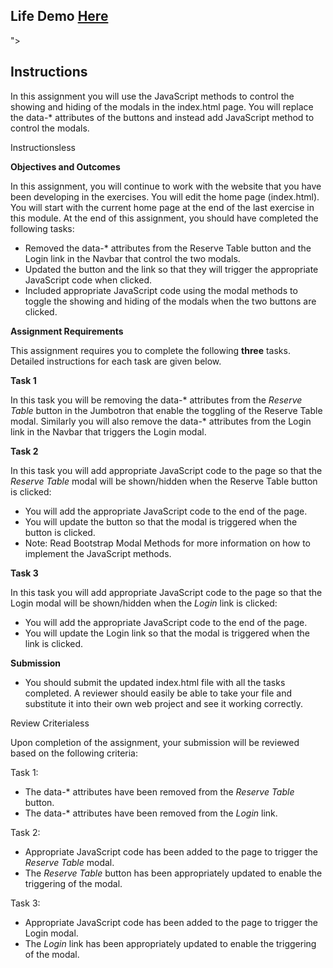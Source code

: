 <h2>Life Demo <a href="<h2>Life Demo  <a><link rel="stylesheet" href="https://s3.amazonaws.com/coursera-uploads/peer-review/ycQnChn3EeWDtQoum3sFeQ/b82eb7fb2ff9259a189c872722d2bdc7/index.html"/>Here</a> </h2>"></a> </h2>
<div class="c-peer-review-assignment c-peer-card card-rich-interaction"><h2 class="headline-2-text">Instructions</h2><div class="c-peer-review-assignment-intro bt3-row"><div class="bt3-col-md-12"><div data-js="introduction"><div class="rc-CML styled" data-reactid=".2"><div data-reactid=".2.0"><p>In this assignment you will use the JavaScript methods to control the showing and hiding of the modals in the index.html page. You will replace the data-* attributes of the buttons and instead add JavaScript method to control the modals.</p></div></div></div></div></div><div data-js="instruction-sections" class="c-peer-review-assignment-sections"><div><div class="c-peer-review-assignment-section bt3-row"><div class="bt3-col-md-12"><div data-js="title-container" class="c-peer-review-assignment-section-title-container active"><span class="body-2-text">Instructions</span><span data-js="section-toggle" class="c-peer-review-assignment-section-title-toggle body-2-text"><span data-js="section-content-show-more" style="display: none;">more&nbsp;<em class="c-peer-review-assignment-section-title-toggle-arrow cif-chevron-down"></em></span><span data-js="section-content-show-less" style="display: inline;">less&nbsp;<em class="c-peer-review-assignment-section-title-toggle-arrow cif-chevron-up"></em></span></span></div><div class="open"><div data-js="section-content-container" class="c-peer-review-assignment-section-content"><div data-js="section-content"><div class="rc-CML styled" data-reactid=".3"><div data-reactid=".3.0"><p><strong>Objectives and Outcomes</strong></p><p>In this assignment, you will continue to work with the website that you have been developing in the exercises. You will edit the home page (index.html). You will start with the current home page at the end of the last exercise in this module. At the end of this assignment, you should have completed the following tasks:</p><ul><li>Removed the data-* attributes from the Reserve Table button and the Login link in the Navbar that control the two modals.</li><li>Updated the button and the link so that they will trigger the appropriate JavaScript code when clicked.</li><li>Included appropriate JavaScript code using the modal methods to toggle the showing and hiding of the modals when the two buttons are clicked.</li></ul><p><strong>Assignment Requirements</strong></p><p>This assignment requires you to complete the following <strong>three</strong> tasks. Detailed instructions for each task are given below.</p><p><strong>Task 1</strong></p><p>In this task you will be removing the data-* attributes from the <em>Reserve Table </em>button in the Jumbotron that enable the toggling of the Reserve Table modal. Similarly you will also remove the data-* attributes from the Login link in the Navbar that triggers the Login modal.</p><p><strong>Task 2</strong></p><p>In this task you will add appropriate JavaScript code to the page so that the <em>Reserve Table</em> modal will be shown/hidden when the Reserve Table button is clicked:</p><ul><li>You will add the appropriate JavaScript code to the end of the page.</li><li>You will update the button so that the modal is triggered when the button is clicked.</li><li>Note: Read Bootstrap Modal Methods for more information on how to implement the JavaScript methods.</li></ul><p><strong>Task 3</strong></p><p>In this task you will add appropriate JavaScript code to the page so that the Login modal will be shown/hidden when the <em>Login</em> link is clicked:</p><ul><li>You will add the appropriate JavaScript code to the end of the page.</li><li>You will update the Login link so that the modal is triggered when the link is clicked.</li></ul><p><strong>Submission</strong></p><ul><li>You should submit the updated index.html file with all the tasks completed. A reviewer should easily be able to take your file and substitute it into their own web project and see it working correctly.</li></ul></div></div></div></div></div></div></div></div><div><div class="c-peer-review-assignment-section bt3-row"><div class="bt3-col-md-12"><div data-js="title-container" class="c-peer-review-assignment-section-title-container active"><span class="body-2-text">Review Criteria</span><span data-js="section-toggle" class="c-peer-review-assignment-section-title-toggle body-2-text"><span data-js="section-content-show-more" style="display: none;">more&nbsp;<em class="c-peer-review-assignment-section-title-toggle-arrow cif-chevron-down"></em></span><span data-js="section-content-show-less" style="display: inline;">less&nbsp;<em class="c-peer-review-assignment-section-title-toggle-arrow cif-chevron-up"></em></span></span></div><div class="open"><div data-js="section-content-container" class="c-peer-review-assignment-section-content"><div data-js="section-content"><div class="rc-CML styled" data-reactid=".4"><div data-reactid=".4.0"><p>Upon completion of the assignment, your submission will be reviewed based on the following criteria:</p><p>Task 1:</p><ul><li>The data-* attributes have been removed from the <em>Reserve Table </em>button.</li><li>The data-* attributes have been removed from the<em> Login</em> link.</li></ul><p>Task 2:&nbsp;</p><ul><li>Appropriate JavaScript code has been added to the page to trigger the <em>Reserve Table</em> modal.</li><li>The <em>Reserve Table</em> button has been appropriately updated to enable the triggering of the modal.</li></ul><p>Task 3:</p><ul><li>Appropriate JavaScript code has been added to the page to trigger the Login modal.</li><li>The <em>Login </em>link has been appropriately updated to enable the triggering of the modal.</li></ul></div></div></div></div></div></div></div></div></div></div>